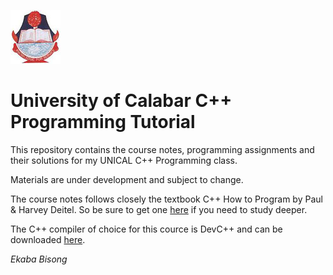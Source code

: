 ![University of Calabar](unical.jpg "University of Calabar")  
# University of Calabar C++ Programming Tutorial
This repository contains the course notes, programming assignments and their solutions for my UNICAL C++ Programming class.  
  
Materials are under development and subject to change.  
  
The course notes follows closely the textbook C++ How to Program by Paul & Harvey Deitel. So be sure to get one [here](http://www.amazon.com/Program-Objects-Version-Edition-Deitel/dp/0133378713) if you need to study deeper.
  
The C++ compiler of choice for this cource is DevC++ and can be downloaded [here](http://sourceforge.net/projects/orwelldevcpp/).
  
_Ekaba Bisong_